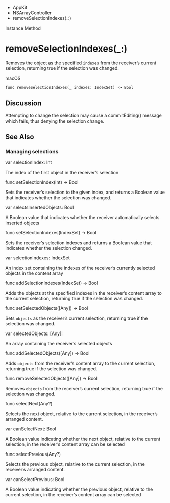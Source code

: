 

- AppKit
- NSArrayController
-  removeSelectionIndexes(\_:) 

Instance Method

# removeSelectionIndexes(\_:)

Removes the object as the specified `indexes` from the receiver’s current selection, returning true if the selection was changed.

macOS

``` source
func removeSelectionIndexes(_ indexes: IndexSet) -> Bool
```

## Discussion

Attempting to change the selection may cause a commitEditing() message which fails, thus denying the selection change.

## See Also

### Managing selections

var selectionIndex: Int

The index of the first object in the receiver’s selection

func setSelectionIndex(Int) -> Bool

Sets the receiver’s selection to the given index, and returns a Boolean value that indicates whether the selection was changed.

var selectsInsertedObjects: Bool

A Boolean value that indicates whether the receiver automatically selects inserted objects

func setSelectionIndexes(IndexSet) -> Bool

Sets the receiver’s selection indexes and returns a Boolean value that indicates whether the selection changed.

var selectionIndexes: IndexSet

An index set containing the indexes of the receiver’s currently selected objects in the content array

func addSelectionIndexes(IndexSet) -> Bool

Adds the objects at the specified indexes in the receiver’s content array to the current selection, returning true if the selection was changed.

func setSelectedObjects([Any]) -> Bool

Sets `objects` as the receiver’s current selection, returning true if the selection was changed.

var selectedObjects: [Any]!

An array containing the receiver’s selected objects

func addSelectedObjects([Any]) -> Bool

Adds `objects` from the receiver’s content array to the current selection, returning true if the selection was changed.

func removeSelectedObjects([Any]) -> Bool

Removes `objects` from the receiver’s current selection, returning true if the selection was changed.

func selectNext(Any?)

Selects the next object, relative to the current selection, in the receiver’s arranged content.

var canSelectNext: Bool

A Boolean value indicating whether the next object, relative to the current selection, in the receiver’s content array can be selected

func selectPrevious(Any?)

Selects the previous object, relative to the current selection, in the receiver’s arranged content.

var canSelectPrevious: Bool

A Boolean value indicating whether the previous object, relative to the current selection, in the receiver’s content array can be selected

